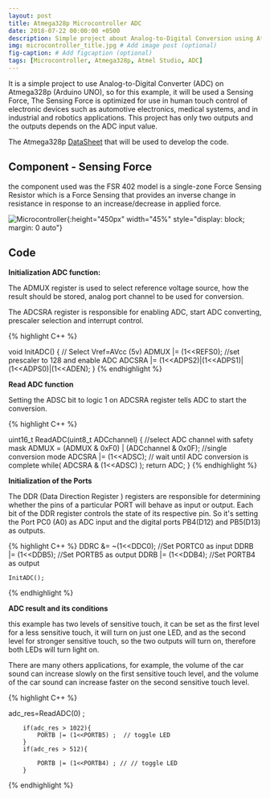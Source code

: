 ```yaml
---
layout: post
title: Atmega328p Microcontroller ADC
date: 2018-07-22 00:00:00 +0500
description: Simple project about Analog-to-Digital Conversion using Atmega328p # Add post description (optional)
img: microcontroller_title.jpg # Add image post (optional)
fig-caption: # Add figcaption (optional)
tags: [Microcontroller, Atmega328p, Atmel Studio, ADC]
---
```


It is a simple project to use Analog-to-Digital Converter (ADC) on Atmega328p (Arduino UNO), so for this example, it will be used a Sensing Force, 
 The Sensing Force is optimized for use in human touch control of electronic devices such as automotive electronics, medical systems, and in industrial and robotics applications.
 This project has only two outputs and the outputs depends on the ADC input value.

 The Atmega328p <a href="https://www.sparkfun.com/datasheets/Components/SMD/ATMega328.pdf">DataSheet</a> that will be used to develop the code.


## Component - Sensing Force

the component used was the FSR 402 model is a single-zone Force Sensing Resistor which is a Force Sensing that
  provides an inverse change in resistance in response to an increase/decrease in applied force.

![Microcontroller]({{site.baseurl}}/assets/img/microcontroler_component.jpg){:height="450px" width="45%" style="display: block; margin: 0 auto"}


## Code


<b>Initialization ADC function: </b>

The ADMUX register is used to select reference voltage source, how the result should be stored, analog port channel to be used for conversion.

The ADCSRA register is responsible for enabling ADC, start ADC converting, prescaler selection and interrupt control.

{% highlight C++ %}

void InitADC()
{
	// Select Vref=AVcc (5v)
	ADMUX |= (1<<REFS0);
	//set prescaler to 128 and enable ADC
	ADCSRA |= (1<<ADPS2)|(1<<ADPS1)|(1<<ADPS0)|(1<<ADEN);
}
{% endhighlight %}


<b>Read ADC function </b>

Setting the ADSC bit to logic 1 on ADCSRA register tells ADC to start the conversion.

{% highlight C++ %}

uint16_t ReadADC(uint8_t ADCchannel)
{
	//select ADC channel with safety mask
	ADMUX = (ADMUX & 0xF0) | (ADCchannel & 0x0F);
	//single conversion mode
	ADCSRA |= (1<<ADSC);
	// wait until ADC conversion is complete
	while( ADCSRA & (1<<ADSC) );
	return ADC;
}
{% endhighlight %}


<b>Initialization of the Ports </b>

The DDR (Data Direction Register ) registers are responsible for determining whether the pins of a particular PORT will behave as input or output.
 Each bit of the DDR register controls the state of its respective pin. So it's setting the Port PC0 (A0) as ADC input and the digital ports PB4(D12) and PB5(D13) as outputs.
 

{% highlight C++ %}
DDRC &= ~(1<<DDC0); //Set PORTC0 as input
	DDRB |= (1<<DDB5);	//Set PORTB5 as output
	DDRB |= (1<<DDB4);	//Set PORTB4 as output
	
	InitADC();
{% endhighlight %}

<b>ADC result and its conditions</b>

this example has two levels  of sensitive touch, it can be set as the first level for a less sensitive touch, it will turn on just one LED, 
 and as the second level for stronger sensitive touch, so the two outputs will turn on, therefore both LEDs will turn light on.

There are many others applications, for example, the volume of the car sound can increase slowly on the first sensitive touch level,
 and the volume of the car sound can increase faster on the second sensitive touch level.
 

{% highlight C++ %}

adc_res=ReadADC(0)	;
		
		if(adc_res > 1022){
			PORTB |= (1<<PORTB5) ;  // toggle LED 
		}
		if(adc_res > 512){
			
			PORTB |= (1<<PORTB4) ; // // toggle LED
		}

{% endhighlight %}




